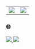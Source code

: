 <table>
  <tr>
    <td align="center" style="padding=0;width=50%;">
      <img align="center" style="padding=0;" src="https://github-readme-stats.vercel.app/api?username=Ryannnkl&count_private=false&include_all_commits=true&show_icons=true&hide_title=true&hide_border=true&theme=dracula"/>
    </td>
    <td align="center" style="padding=0;width=50%;">
      <img align="center" style="padding=0;" src="https://github-readme-stats.vercel.app/api/top-langs/?username=Ryannnkl&layout=compact&hide_border=true?count_private=false&hide=css,html,cmake&langs_count=7&theme=dracula"/>
    </td>
  </tr>
</table>

### :globe_with_meridians:

<a href="https://www.instagram.com/ryann_ferreira_/">
  <img src="https://img.shields.io/badge/follow-gray?&style=for-the-badge&logo=instagram" />
</a>

<a href="https://medium.com/@ryannnkl">
  <img src="https://img.shields.io/badge/follow-gray?&style=for-the-badge&logo=medium" />
</a>
